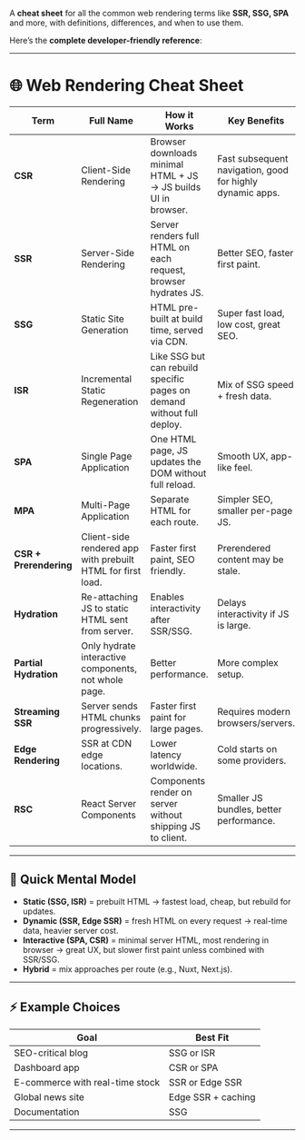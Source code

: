 A **cheat sheet** for all the common web rendering terms like **SSR, SSG, SPA** and more,
with definitions, differences, and when to use them.

Here’s the **complete developer-friendly reference**:

---

# 🌐 Web Rendering Cheat Sheet

| Term                   | Full Name                                                   | How it Works                                                           | Key Benefits                                              | Trade-offs                                                           | Common Use Cases                    |
| ---------------------- | ----------------------------------------------------------- | ---------------------------------------------------------------------- | --------------------------------------------------------- | -------------------------------------------------------------------- | ----------------------------------- |
| **CSR**                | Client-Side Rendering                                       | Browser downloads minimal HTML + JS → JS builds UI in browser.         | Fast subsequent navigation, good for highly dynamic apps. | Slower first load (TTFB + hydration), worse SEO unless pre-rendered. | React, Vue SPAs, dashboards.        |
| **SSR**                | Server-Side Rendering                                       | Server renders full HTML on each request, browser hydrates JS.         | Better SEO, faster first paint.                           | More server load, slower navigation than CSR.                        | Blogs, e-commerce, SEO-heavy pages. |
| **SSG**                | Static Site Generation                                      | HTML pre-built at build time, served via CDN.                          | Super fast load, low cost, great SEO.                     | Content updates require rebuild/deploy.                              | Marketing pages, documentation.     |
| **ISR**                | Incremental Static Regeneration                             | Like SSG but can rebuild specific pages on demand without full deploy. | Mix of SSG speed + fresh data.                            | Slightly more complex infra.                                         | Large blogs, catalogs.              |
| **SPA**                | Single Page Application                                     | One HTML page, JS updates the DOM without full reload.                 | Smooth UX, app-like feel.                                 | SEO challenges without SSR/SSG, large JS bundles.                    | Web apps, dashboards.               |
| **MPA**                | Multi-Page Application                                      | Separate HTML for each route.                                          | Simpler SEO, smaller per-page JS.                         | Full reload on navigation.                                           | Traditional sites, news sites.      |
| **CSR + Prerendering** | Client-side rendered app with prebuilt HTML for first load. | Faster first paint, SEO friendly.                                      | Prerendered content may be stale.                         | CSR apps needing SEO boost.                                          |                                     |
| **Hydration**          | Re-attaching JS to static HTML sent from server.            | Enables interactivity after SSR/SSG.                                   | Delays interactivity if JS is large.                      | Nuxt, Next.js, SvelteKit.                                            |                                     |
| **Partial Hydration**  | Only hydrate interactive components, not whole page.        | Better performance.                                                    | More complex setup.                                       | Islands architecture.                                                |                                     |
| **Streaming SSR**      | Server sends HTML chunks progressively.                     | Faster first paint for large pages.                                    | Requires modern browsers/servers.                         | Large dynamic pages.                                                 |                                     |
| **Edge Rendering**     | SSR at CDN edge locations.                                  | Lower latency worldwide.                                               | Cold starts on some providers.                            | Global apps, personalization.                                        |                                     |
| **RSC**                | React Server Components                                     | Components render on server without shipping JS to client.             | Smaller JS bundles, better performance.                   | Still experimental.                                                  | React apps (Next.js).               |

---

## 🧠 Quick Mental Model

- **Static (SSG, ISR)** = prebuilt HTML → fastest load, cheap, but rebuild for updates.
- **Dynamic (SSR, Edge SSR)** = fresh HTML on every request → real-time data, heavier server cost.
- **Interactive (SPA, CSR)** = minimal server HTML, most rendering in browser → great UX, but slower first paint unless combined with SSR/SSG.
- **Hybrid** = mix approaches per route (e.g., Nuxt, Next.js).

---

## ⚡ Example Choices

| Goal                            | Best Fit           |
| ------------------------------- | ------------------ |
| SEO-critical blog               | SSG or ISR         |
| Dashboard app                   | CSR or SPA         |
| E-commerce with real-time stock | SSR or Edge SSR    |
| Global news site                | Edge SSR + caching |
| Documentation                   | SSG                |

---
